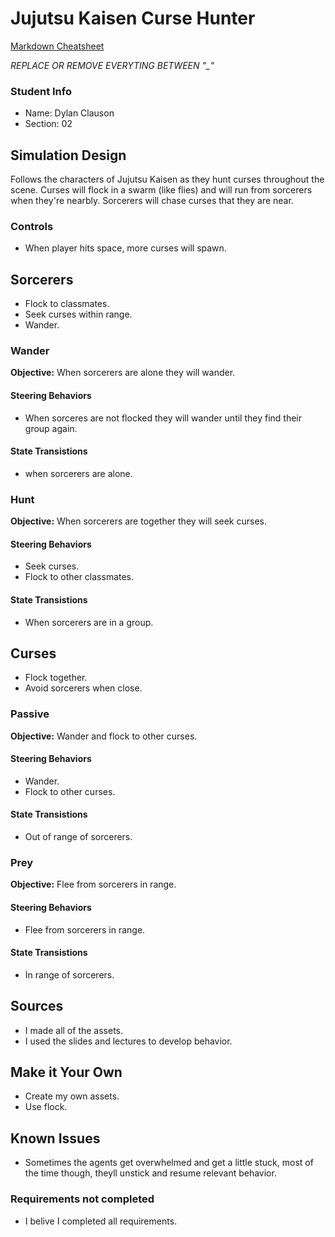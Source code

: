 # Jujutsu Kaisen Curse Hunter

[Markdown Cheatsheet](https://github.com/adam-p/markdown-here/wiki/Markdown-Here-Cheatsheet)

_REPLACE OR REMOVE EVERYTING BETWEEN "\_"_

### Student Info

-   Name: Dylan Clauson
-   Section: 02

## Simulation Design

Follows the characters of Jujutsu Kaisen as they hunt curses throughout the scene.
Curses will flock in a swarm (like flies) and will run from sorcerers when they're nearbly.
Sorcerers will chase curses that they are near.

### Controls

- When player hits space, more curses will spawn.

## Sorcerers
- Flock to classmates.
- Seek curses within range.
- Wander.

### Wander

**Objective:** When sorcerers are alone they will wander.

#### Steering Behaviors

- When sorceres are not flocked they will wander until they find their group again.
   
#### State Transistions

- when sorcerers are alone.
   
### Hunt

**Objective:** When sorcerers are together they will seek curses.

#### Steering Behaviors

- Seek curses.
- Flock to other classmates.
   
#### State Transistions

- When sorcerers are in a group.

## Curses

- Flock together.
- Avoid sorcerers when close.

### Passive

**Objective:** Wander and flock to other curses.

#### Steering Behaviors

- Wander.
- Flock to other curses.
   
#### State Transistions

- Out of range of sorcerers.
   
### Prey

**Objective:** Flee from sorcerers in range.

#### Steering Behaviors

- Flee from sorcerers in range.
   
#### State Transistions

- In range of sorcerers.

## Sources

- I made all of the assets.
- I used the slides and lectures to develop behavior.

## Make it Your Own

- Create my own assets.
- Use flock.

## Known Issues

- Sometimes the agents get overwhelmed and get a little stuck, most of the time though, theyll unstick and resume relevant behavior.

### Requirements not completed

- I belive I completed all requirements.

